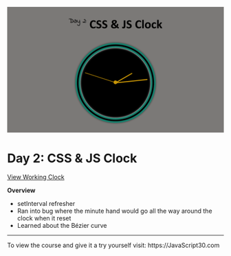 ![clock_image.jpg](https://github.com/Alma-Sanchez/JavaScript30/blob/master/02%20-%20JS%20and%20CSS%20Clock/images/clock_image.jpg)

Day 2: CSS & JS Clock
=========

[View Working Clock](https://alma-sanchez.github.io/JavaScript30/02%20-%20JS%20and%20CSS%20Clock/)

__Overview__
  - setInterval refresher   
  - Ran into bug where the minute hand would go all the way around the clock when it reset
  - Learned about the Bézier curve


<hr />
To view the course and give it a try yourself visit: https://JavaScript30.com
